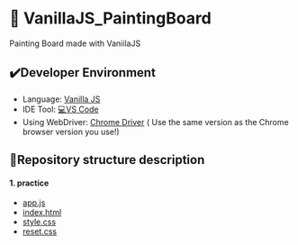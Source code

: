 # :art: VanillaJS_PaintingBoard
Painting Board made with VaniilaJS

## :heavy_check_mark:Developer Environment

  - Language: [Vanilla JS](https://www.python.org/)
  - IDE Tool: [:computer:VS Code](https://www.jetbrains.com/ko-kr/pycharm/download/#section=windows)
  - Using WebDriver: [Chrome Driver](https://chromedriver.chromium.org/downloads) (
Use the same version as the Chrome browser version you use!)

## :floppy_disk:Repository structure description
#### 1. practice
  - [app.js](https://github.com/shju0317/VanillaJS_PaintingBoard/blob/main/app.js)
  - [index.html](https://github.com/shju0317/VanillaJS_PaintingBoard/blob/main/index.html)
  - [style.css](https://github.com/shju0317/VanillaJS_PaintingBoard/blob/main/style.css)
  - [reset.css](https://github.com/shju0317/VanillaJS_PaintingBoard/blob/main/reset.css)

